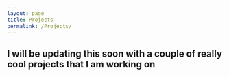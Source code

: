 ```yaml
---
layout: page
title: Projects
permalink: /Projects/
---
```


## I will be updating this soon with a couple of really cool projects that I am working on

